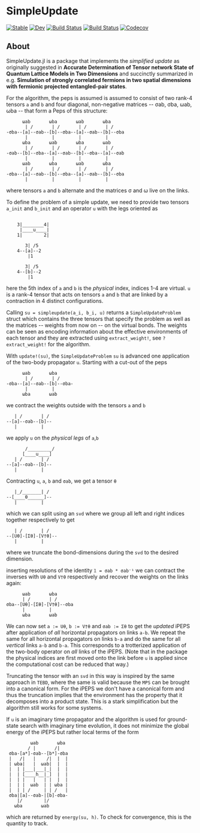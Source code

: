# SimpleUpdate

[![Stable](https://img.shields.io/badge/docs-stable-blue.svg)](https://under-Peter.github.io/SimpleUpdate.jl/stable)
[![Dev](https://img.shields.io/badge/docs-dev-blue.svg)](https://under-Peter.github.io/SimpleUpdate.jl/dev)
[![Build Status](https://travis-ci.com/under-Peter/SimpleUpdate.jl.svg?branch=master)](https://travis-ci.com/under-Peter/SimpleUpdate.jl)
[![Build Status](https://ci.appveyor.com/api/projects/status/github/under-Peter/SimpleUpdate.jl?svg=true)](https://ci.appveyor.com/project/under-Peter/SimpleUpdate-jl)
[![Codecov](https://codecov.io/gh/under-Peter/SimpleUpdate.jl/branch/master/graph/badge.svg)](https://codecov.io/gh/under-Peter/SimpleUpdate.jl)

## About
SimpleUpdate.jl is a package that implements the _simplified update_ as originally suggested in
**Accurate Determination of Tensor network State of Quantum Lattice Models in Two Dimensions**
 and succinctly summarized in e.g.
 **Simulation of strongly correlated fermions in two spatial dimensions with fermionic projected entangled-pair states**.

For the algorithm, the peps is assumed is assumed to consist of two rank-4 tensors `a` and `b`
and four diagonal, non-negative matrices -- σab, σba, ωab, ωba --
that form a Peps of this structure:

```
      ωab       ωba       ωab       ωba
       | /       | /       | /       | /
-σba--[a]--σab--[b]--σba--[a]--σab--[b]--σba
       |         |         |         |  
      ωba       ωab       ωba       ωab
       | /       | /       | /       | /
-σab--[b]--σba--[a]--σab--[b]--σba--[a]--σab
       |         |         |         |  
      ωab       ωba       ωab       ωba
       | /       | /       | /       | /
-σba--[a]--σab--[b]--σba--[a]--σab--[b]--σba
       |         |         |         |  
```

where tensors `a` and `b` alternate and the matrices σ and ω live on the links.

To define the problem of a simple update,
we need to provide two tensors `a_init` and `b_init` and an operator `u` with the legs
oriented as
```

    3|________4|
     |____u____|
    1|        2|

       3| /5
    4--[a]--2
        |1

       3| /5
    4--[b]--2
        |1
```
here the 5th index of `a` and `b` is the _physical_ index, indices 1-4 are virtual.
`u` is a rank-4 tensor that acts on tensors `a` and `b` that are linked by a contraction in 4 distinct configurations.

Calling `su = simpleupdate(a_i, b_i, u)` returns a `SimpleUpdateProblem` struct which
contains the three tensors that specify the problem as well as the matrices
-- weights from now on --
 on the virtual bonds.
The weights can be seen as encoding information about the effective environments of each tensor and they are extracted using `extract_weight!`,
see `?extract_weight!` for the algorithm.

With `update!(su)`, the `SimpleUpdateProblem` `su` is advanced one application of the two-body propagator `u`.
Starting with  a cut-out of the peps
```
      ωab       ωba      
       | /       | /     
-σba--[a]--σab--[b]--σba-
       |         |       
      ωba       ωab      
```
we contract the weights outside with the tensors `a` and `b`
```
   | /       | /     
--[a]--σab--[b]--
   |         |       
```

we apply `u` on the _physical legs_ of `a`,`b`
```
       /_________/
      [____u____]
   | /       | /     
--[a]--σab--[b]--
   |         |       
```
Contracting `u`, `a`, `b` and `σab`, we get a tensor `θ`
```
   |_/_______| /     
--[____θ______]--
   |         |       
```
which we can split using an `svd` where we group all left and right indices together respectively to get
```
   | /       | /     
--[Uθ]-[Σθ]-[V†θ]--
   |         |       
```
where we truncate the bond-dimensions during the `svd` to the desired dimension.

inserting resolutions of the identity `𝟙 = σab * σab⁻¹` we can contract
the inverses with `Uθ` and  `V†θ` respectively and recover the weights on the links again:
```
      ωab       ωba
      | /       | /     
σba--[Uθ]-[Σθ]-[V†θ]--σba
      |         |       
      ωba       ωab
```
We can now set `a := Uθ`, `b := V†θ` and `σab := Σθ`
 to get the _updated_ iPEPS after application of _all_ horizontal propagators on links `a-b`.
We repeat the same for all horizontal propagators on links `b-a` and do the same for all _vertical_ links `a-b` and `b-a`.
This corresponds to a trotterized application of the two-body operator on _all_ links of the iPEPS.
(Note that in the package the physical indices are first moved onto the link before `u` is applied since the computational cost can be reduced that way.)


Truncating the tensor with an `svd` in this way is inspired by the same approach in `TEBD`,
 where the same is valid because the `MPS` can be brought into a canonical form.
 For the iPEPS we don't have a canonical form and thus the truncation implies that the environment has the property that it decomposes into a product state.
 This is a stark simplification but the algorithm still works for some systems.

 If `u` is an imaginary time propagator and the algorithm is used for ground-state search with imaginary time evolution,
it does not minimize the global energy of the iPEPS but rather local terms of the form
```
         ωab       ωba
        / |       /|
 σba-[a*]-σab--[b*]-σba
 |   /|   |    /|  |  |
 | ωba|   |  ωab|  |  |
 |  | |___|___|_|  |  |
 |  | [____h__|_]  |  |
 |  | |   |   | |  |  |
 |  | |  ωab  | | ωba |
 |  | | /     | | /   |
 σba|[a]--σab-|[b]-σba-
    |/        |/
   ωba       ωab
```
which are returned by `energy(su, h)`.
To check for convergence, this is the quantity to track.
